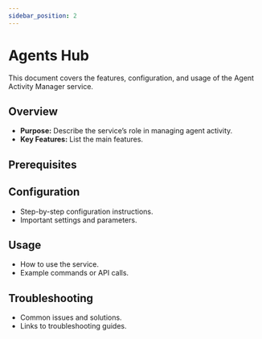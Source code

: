 ```yaml
---
sidebar_position: 2
---
```

# Agents Hub

This document covers the features, configuration, and usage of the Agent Activity Manager service.

## Overview

- **Purpose:** Describe the service’s role in managing agent activity.
- **Key Features:** List the main features.

## Prerequisites

## Configuration

- Step-by-step configuration instructions.
- Important settings and parameters.

## Usage

- How to use the service.
- Example commands or API calls.

## Troubleshooting

- Common issues and solutions.
- Links to troubleshooting guides.